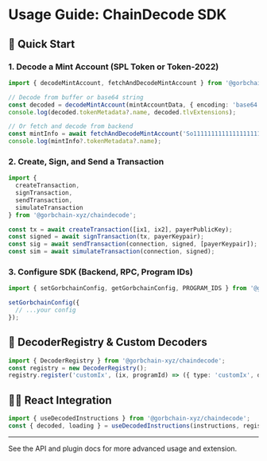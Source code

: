 # Usage Guide: ChainDecode SDK

## 🚀 Quick Start

### 1. Decode a Mint Account (SPL Token or Token-2022)

```ts
import { decodeMintAccount, fetchAndDecodeMintAccount } from '@gorbchain-xyz/chaindecode';

// Decode from buffer or base64 string
const decoded = decodeMintAccount(mintAccountData, { encoding: 'base64' });
console.log(decoded.tokenMetadata?.name, decoded.tlvExtensions);

// Or fetch and decode from backend
const mintInfo = await fetchAndDecodeMintAccount('So11111111111111111111111111111111111111112');
console.log(mintInfo?.tokenMetadata?.name);
```

### 2. Create, Sign, and Send a Transaction

```ts
import {
  createTransaction,
  signTransaction,
  sendTransaction,
  simulateTransaction
} from '@gorbchain-xyz/chaindecode';

const tx = await createTransaction([ix1, ix2], payerPublicKey);
const signed = await signTransaction(tx, payerKeypair);
const sig = await sendTransaction(connection, signed, [payerKeypair]);
const sim = await simulateTransaction(connection, signed);
```

### 3. Configure SDK (Backend, RPC, Program IDs)

```ts
import { setGorbchainConfig, getGorbchainConfig, PROGRAM_IDS } from '@gorbchain-xyz/chaindecode';

setGorbchainConfig({
  // ...your config
});
```

## 🧩 DecoderRegistry & Custom Decoders

```ts
import { DecoderRegistry } from '@gorbchain-xyz/chaindecode';
const registry = new DecoderRegistry();
registry.register('customIx', (ix, programId) => ({ type: 'customIx', data: ix }));
```

## 🧑‍💻 React Integration

```ts
import { useDecodedInstructions } from '@gorbchain-xyz/chaindecode';
const { decoded, loading } = useDecodedInstructions(instructions, registry);
```

---

See the API and plugin docs for more advanced usage and extension.
